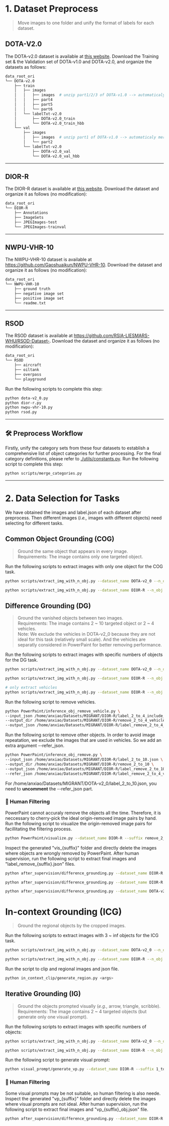 # 1. Dataset Preprocess
> Move images to one folder and unify the format of labels for each dataset.

## DOTA-V2.0
The DOTA-v2.0 dataset is available at [this website](https://captain-whu.github.io/DOTA/dataset.html). Download the Training set & the Validation set of DOTA-v1.0 and DOTA-v2.0, and organize the datasets as follows:

```bash
data_root_ori
└── DOTA-v2.0
    ├── train
    │   ├── images
    │   │   ├── images  # unzip part1/2/3 of DOTA-v1.0 --> automaticaly merge into ./images
    │   │   ├── part4
    │   │   ├── part5
    │   │   └── part6
    │   └── labelTxt-v2.0
    │       ├── DOTA-v2.0_train
    │       └── DOTA-v2.0_train_hbb
    └── val
        ├── images
        │   ├── images  # unzip part1 of DOTA-v1.0 --> automaticaly merge into ./images
        │   └── part2
        └── labelTxt-v2.0
            ├── DOTA-v2.0_val
            └── DOTA-v2.0_val_hbb
```

---

## DIOR-R
The DIOR-R dataset is available at [this website](https://gcheng-nwpu.github.io/#Datasets). Download the dataset and organize it as follows (no modification):

```bash
data_root_ori
└── DIOR-R
    ├── Annotations
    ├── ImageSets
    ├── JPEGImages-test
    └── JPEGImages-trainval
```

---

## NWPU-VHR-10
The NWPU-VHR-10 dataset is available at https://github.com/Gaoshuaikun/NWPU-VHR-10. Download the dataset and organize it as follows (no modification):

```bash
data_root_ori
└── NWPU-VHR-10
    ├── ground truth
    ├── negative image set
    ├── positive image set
    └── readme.txt
```

---

## RSOD
The RSOD dataset is available at https://github.com/RSIA-LIESMARS-WHU/RSOD-Dataset-. Download the dataset and organize it as follows (no modification):

```bash
data_root_ori
└── RSOD
    ├── aircraft
    ├── oiltank
    ├── overpass
    └── playground
```

Run the following scripts to complete this step:

```bash
python dota-v2_0.py
python dior-r.py
python nwpu-vhr-10.py
python rsod.py
```

---

## 🛠️ Preprocess Workflow

Firstly, unify the category sets from these four datasets to establish a comprehensive list of object categories for further processing. For the final category definitions, please refer to [./utils/constants.py](./utils/constants.py). Run the following script to complete this step:

```bash
python scripts/merge_categories.py
```

---

# 2. Data Selection for Tasks
We have obtained the images and label.json of each dataset after preprocess. Then different images (_i.e.,_ images with different objects) need selecting for different tasks.


## Common Object Grounding (COG)
> Ground the same object that appears in every image.<br>
> Requirements: The image contains only one targeted object.

Run the following scripts to extract images with only one object for the COG task.

```bash
python scripts/extract_img_with_n_obj.py --dataset_name DOTA-v2_0 --n_obj [1]

python scripts/extract_img_with_n_obj.py --dataset_name DIOR-R --n_obj [1]
```

## Difference Grounding (DG)
> Ground the vanished objects between two images.<br>
> Requirements: The image contains 2 ~ 10 targeted object or 2 ~ 4 vehicles.<br>
> Note: We exclude the vehicles in DOTA-v2_0 because they are not ideal for this task (relatively small scale). And the vehicles are separatly considered in PowerPaint for better removing performance.

Run the following scripts to extract images with specific numbers of objects for the DG task.

```bash
python scripts/extract_img_with_n_obj.py --dataset_name DOTA-v2_0 --n_obj [2,10]

python scripts/extract_img_with_n_obj.py --dataset_name DIOR-R --n_obj [2,10]

# only extract vehicles
python scripts/extract_img_with_n_obj.py --dataset_name DIOR-R --n_obj [2,4] --include vehicle
```

Run the following script to remove vehicles.

```bash
python PowerPaint/inference_obj_remove_vehicle.py \
--input_json /home/anxiao/Datasets/MIGRANT/DIOR-R/label_2_to_4_include_vehicle.json \
--output_dir /home/anxiao/Datasets/MIGRANT/DIOR-R/remove_2_to_4_vehicle \
--output_json /home/anxiao/Datasets/MIGRANT/DIOR-R/label_remove_2_to_4_vehicle.json
```

Run the following script to remove other objects. In order to avoid image repeatation, we exclude the images that are used in vehicles. So we add an extra argument --refer_json.

```bash
python PowerPaint/inference_obj_remove.py \
--input_json /home/anxiao/Datasets/MIGRANT/DIOR-R/label_2_to_10.json \
--output_dir /home/anxiao/Datasets/MIGRANT/DIOR-R/remove_2_to_10 \
--output_json /home/anxiao/Datasets/MIGRANT/DIOR-R/label_remove_2_to_10.json
--refer_json /home/anxiao/Datasets/MIGRANT/DIOR-R/label_remove_2_to_4_vehicle.json
```

For /home/anxiao/Datasets/MIGRANT/DOTA-v2_0/label_2_to_10.json, you need to **uncomment** the --refer_json part.

### 👨 Human Filtering

PowerPaint cannot accuraly remove the objects all the time. Therefore, it is neccessary to cherry-pick the ideal origin-removed image pairs by hand. Run the following script to visualize the origin-removed image pairs for facillitating the filtering process.

```bash
python PowerPaint/visualize.py --dataset_name DIOR-R --suffix remove_2_to_4_vehicle
```

Inspect the generated "vis_{suffix}" folder and directly delete the images where objects are wrongly removed by PowerPaint. After human supervision, run the following script to extract final images and "label_remove_{suffix}.json" files.

```bash
python after_supervision/difference_grounding.py --dataset_name DIOR-R --suffix remove_2_to_4_vehicle

python after_supervision/difference_grounding.py --dataset_name DIOR-R --suffix remove_2_to_10

python after_supervision/difference_grounding.py --dataset_name DOTA-v2_0 --suffix remove_2_to_10
```

# In-context Grounding (ICG)
> Ground the regional objects by the cropped images.

Run the following scripts to extract images with 3 ~ inf objects for the ICG task.

```bash
python scripts/extract_img_with_n_obj.py --dataset_name DOTA-v2_0 --n_obj [3,10000]

python scripts/extract_img_with_n_obj.py --dataset_name DIOR-R --n_obj [3,10000]
```

Run the script to clip and regional images and json file.
```bash
python in_context_clip/generate_region.py <args>
```

## Iterative Grounding (IG)
> Ground the objects prompted visually (_e.g.,_ arrow, triangle, scribble).<br>
> Requirements: The image contains 2 ~ 4 targeted objects (but generate only one visual prompt).<br>

Run the following scripts to extract images with specific numbers of objects:

```bash
python scripts/extract_img_with_n_obj.py --dataset_name DOTA-v2_0 --n_obj [1,4]

python scripts/extract_img_with_n_obj.py --dataset_name DIOR-R --n_obj [1,4]
```

Run the following script to generate visual prompt:
```bash
python visual_prompt/generate_vp.py --dataset_name DIOR-R --suffix 1_to_4
```

### 👨 Human Filtering
Some visual prompts may be not suitable, so human filtering is also neede. Inspect the generated "vp_{suffix}" folder and directly delete the images where visual prompts are not ideal. After human supervision, run the following script to extract final images and "vp_{suffix}_obj.json" file.

```bash
python after_supervision/difference_grounding.py --dataset_name DIOR-R --suffix vp_1_to_4_obj
```
